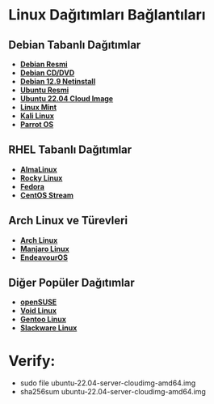 # Linux Dağıtımları Bağlantıları

## Debian Tabanlı Dağıtımlar
- **[Debian Resmi](https://www.debian.org/distrib/)**
- **[Debian CD/DVD](https://www.debian.org/CD/http-ftp/#mirrors)**
- **[Debian 12.9 Netinstall](https://gemmei.ftp.acc.umu.se/debian-cd/current/amd64/iso-cd/debian-12.9.0-amd64-netinst.iso)**
- **[Ubuntu Resmi](https://ubuntu.com/download)**
- **[Ubuntu 22.04 Cloud Image](http://cloud-images.ubuntu.com/releases/22.04/release/ubuntu-22.04-server-cloudimg-amd64.img)**
- **[Linux Mint](https://www.linuxmint.com/download.php)**
- **[Kali Linux](https://www.kali.org/get-kali/#kali-platforms)**
- **[Parrot OS](https://parrotsec.org/download/)**

## RHEL Tabanlı Dağıtımlar
- **[AlmaLinux](https://almalinux.org/get-almalinux/)**
- **[Rocky Linux](https://rockylinux.org/tr-TR/download)**
- **[Fedora](https://getfedora.org/)**
- **[CentOS Stream](https://www.centos.org/download/)**

## Arch Linux ve Türevleri
- **[Arch Linux](https://archlinux.org/download/)**
- **[Manjaro Linux](https://manjaro.org/download/)**
- **[EndeavourOS](https://endeavouros.com/latest-release/)**

## Diğer Popüler Dağıtımlar
- **[openSUSE](https://www.opensuse.org/#Tumbleweed)**
- **[Void Linux](https://voidlinux.org/download/)**
- **[Gentoo Linux](https://www.gentoo.org/downloads/)**
- **[Slackware Linux](http://www.slackware.com/getslack/)**
# Verify:
- sudo file ubuntu-22.04-server-cloudimg-amd64.img
- sha256sum ubuntu-22.04-server-cloudimg-amd64.img
